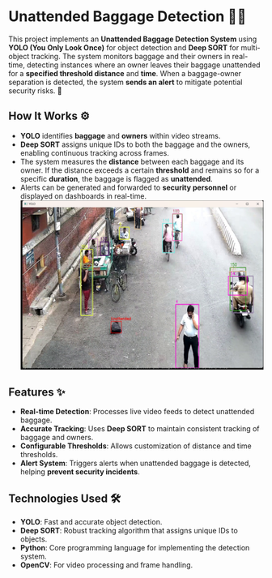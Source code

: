 # Unattended Baggage Detection 🎒🚨

This project implements an **Unattended Baggage Detection System** using **YOLO (You Only Look Once)** for object detection and **Deep SORT** for multi-object tracking. The system monitors baggage and their owners in real-time, detecting instances where an owner leaves their baggage unattended for a **specified threshold distance** and **time**. When a baggage-owner separation is detected, the system **sends an alert** to mitigate potential security risks. 📢

## How It Works ⚙️
- **YOLO** identifies **baggage** and **owners** within video streams.
- **Deep SORT** assigns unique IDs to both the baggage and the owners, enabling continuous tracking across frames. 
- The system measures the **distance** between each baggage and its owner. If the distance exceeds a certain **threshold** and remains so for a specific **duration**, the baggage is flagged as **unattended**.
- Alerts can be generated and forwarded to **security personnel** or displayed on dashboards in real-time.
![](https://github.com/Kevinjoythomas/Unattended-Baggage-Detection/blob/main/img.png)
## Features ✨
- **Real-time Detection**: Processes live video feeds to detect unattended baggage.
- **Accurate Tracking**: Uses **Deep SORT** to maintain consistent tracking of baggage and owners.
- **Configurable Thresholds**: Allows customization of distance and time thresholds.
- **Alert System**: Triggers alerts when unattended baggage is detected, helping **prevent security incidents**.

## Technologies Used 🛠️
- **YOLO**: Fast and accurate object detection.
- **Deep SORT**: Robust tracking algorithm that assigns unique IDs to objects.
- **Python**: Core programming language for implementing the detection system.
- **OpenCV**: For video processing and frame handling.


